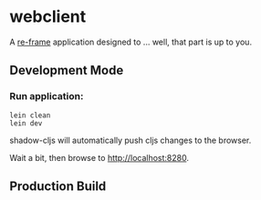 # webclient

A [re-frame](https://github.com/day8/re-frame) application designed to ... well, that part is up to you.

## Development Mode

### Run application:

```
lein clean
lein dev
```

shadow-cljs will automatically push cljs changes to the browser.

Wait a bit, then browse to [http://localhost:8280](http://localhost:8280).

## Production Build

